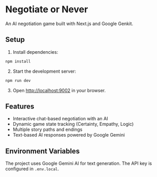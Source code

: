 # Negotiate or Never

An AI negotiation game built with Next.js and Google Genkit.

## Setup

1. Install dependencies:
```bash
npm install
```

2. Start the development server:
```bash
npm run dev
```

3. Open [http://localhost:9002](http://localhost:9002) in your browser.

## Features

- Interactive chat-based negotiation with an AI
- Dynamic game state tracking (Certainty, Empathy, Logic)
- Multiple story paths and endings
- Text-based AI responses powered by Google Gemini

## Environment Variables

The project uses Google Gemini AI for text generation. The API key is configured in `.env.local`.
